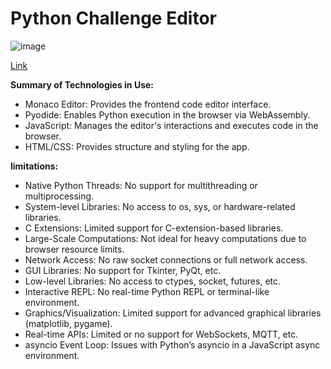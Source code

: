 # Python Challenge Editor

![image](https://github.com/user-attachments/assets/561968ce-c68b-4e30-a132-c296e9828186)

[Link](https://kooroshoo.github.io/Python-Editor/)

**Summary of Technologies in Use:**

- Monaco Editor: Provides the frontend code editor interface.
- Pyodide: Enables Python execution in the browser via WebAssembly.
- JavaScript: Manages the editor's interactions and executes code in the browser.
- HTML/CSS: Provides structure and styling for the app.


**limitations:**

- Native Python Threads: No support for multithreading or multiprocessing.
- System-level Libraries: No access to os, sys, or hardware-related libraries.
- C Extensions: Limited support for C-extension-based libraries.
- Large-Scale Computations: Not ideal for heavy computations due to browser resource limits.
- Network Access: No raw socket connections or full network access.
- GUI Libraries: No support for Tkinter, PyQt, etc.
- Low-level Libraries: No access to ctypes, socket, futures, etc.
- Interactive REPL: No real-time Python REPL or terminal-like environment.
- Graphics/Visualization: Limited support for advanced graphical libraries (matplotlib, pygame).
- Real-time APIs: Limited or no support for WebSockets, MQTT, etc.
- asyncio Event Loop: Issues with Python’s asyncio in a JavaScript async environment.
